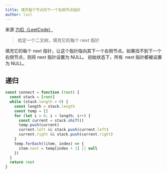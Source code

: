 ```yaml
---
title: 填充每个节点的下一个右侧节点指针
author: lvzl
---
```


来源 [力扣（LeetCode）](https://leetcode.cn/problems/populating-next-right-pointers-in-each-node/)

> 给定一个二叉树，填充它的每个 next 指针

填充它的每个 next 指针，让这个指针指向其下一个右侧节点。如果找不到下一个右侧节点，则将 next 指针设置为 NULL。
初始状态下，所有  next 指针都被设置为 NULL。

## 递归

```js
const connect = function (root) {
  const stack = [root]
  while (stack.length > 0) {
    const length = stack.length
    const temp = []
    for (let i = 0; i < length; i++) {
      const current = stack.shift()
      temp.push(current)
      current.left && stack.push(current.left)
      current.right && stack.push(current.right)
    }
    temp.forEach((item, index) => {
      item.next = temp[index + 1] || null
    })
  }
  return root
}
```
